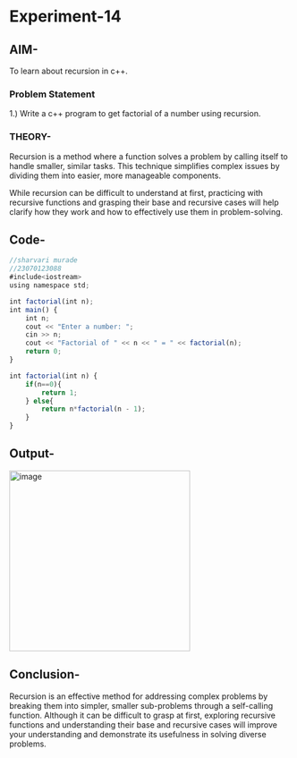 # Experiment-14
## AIM-
To learn about recursion in c++.

### Problem Statement

1.) Write a c++ program to get factorial of a number using recursion.
### THEORY-
Recursion is a method where a function solves a problem by calling itself to handle smaller, similar tasks. This technique simplifies complex issues by dividing them into easier, more manageable components.

While recursion can be difficult to understand at first, practicing with recursive functions and grasping their base and recursive cases will help clarify how they work and how to effectively use them in problem-solving.
## Code-
```javascript
//sharvari murade
//23070123088
#include<iostream>
using namespace std;

int factorial(int n);
int main() {
    int n;
    cout << "Enter a number: ";
    cin >> n;
    cout << "Factorial of " << n << " = " << factorial(n);
    return 0;
}

int factorial(int n) {
    if(n==0){
        return 1;
    } else{
        return n*factorial(n - 1);
    }
}
```
## Output-
<img width="323" alt="image" src="https://github.com/user-attachments/assets/d80b0314-acf6-496d-a30b-042818b6092a">

## Conclusion-
Recursion is an effective method for addressing complex problems by breaking them into simpler, smaller sub-problems through a self-calling function. Although it can be difficult to grasp at first, exploring recursive functions and understanding their base and recursive cases will improve your understanding and demonstrate its usefulness in solving diverse problems.




